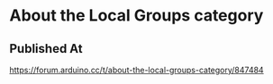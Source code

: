 # About the Local Groups category

## Published At

https://forum.arduino.cc/t/about-the-local-groups-category/847484
